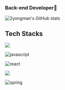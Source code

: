### Back-end Developer👋
![2yongman's GitHub stats](https://github-readme-stats.vercel.app/api?username=2yongman)

## Tech Stacks
<img src="https://img.shields.io/badge/html5-E34F26?style=for-the-badge&logo=html5&logoColor=white">

![javascript](https://img.shields.io/badge/JavaScript-323330?style=for-the-badge&logo=javascript&logoColor=F7DF1E)

![react](https://img.shields.io/badge/React-20232A?style=for-the-badge&logo=react&logoColor=61DAFB)

<img src="https://img.shields.io/badge/java-007396?style=for-the-badge&logo=java&logoColor=white"> 

![spring](https://img.shields.io/badge/Spring-6DB33F?style=for-the-badge&logo=spring&logoColor=white) 



<!--
**2yongman/2yongman** is a ✨ _special_ ✨ repository because its `README.md` (this file) appears on your GitHub profile.

Here are some ideas to get you started:

- 🔭 I’m currently working on ...
- 🌱 I’m currently learning ...
- 👯 I’m looking to collaborate on ...
- 🤔 I’m looking for help with ...
- 💬 Ask me about ...
- 📫 How to reach me: ...
- 😄 Pronouns: ...
- ⚡ Fun fact: ...
-->
